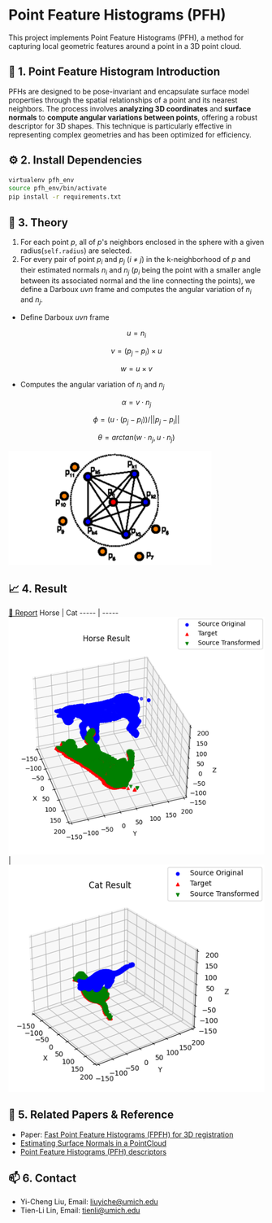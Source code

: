 # Point Feature Histograms (PFH)

This project implements Point Feature Histograms (PFH), a method for capturing local geometric features around a point in a 3D point cloud.

## 🐎 1. Point Feature Histogram Introduction

PFHs are designed to be pose-invariant and encapsulate surface model properties through the spatial relationships of a point and its nearest neighbors. The process involves **analyzing 3D coordinates** and **surface normals** to **compute angular variations between points**, offering a robust descriptor for 3D shapes. This technique is particularly effective in representing complex geometries and has been optimized for efficiency.

## ⚙️ 2. Install Dependencies

```bash
virtualenv pfh_env
source pfh_env/bin/activate
pip install -r requirements.txt
```

## 📖 3. Theory

1. For each point $p$, all of $p$'s neighbors enclosed in the sphere with a given radius(`self.radius`) are selected.
2. For every pair of point $p_i$ and $p_j$ ($i$ $\neq$ $j$) in the k-neighborhood of $p$ and their estimated normals $n_i$ and $n_j$ ($p_i$ being the point with a smaller angle between its associated normal and the line connecting the points), we define a Darboux $uvn$ frame and computes the angular variation of $n_i$ and $n_j$.

- Define Darboux $uvn$ frame
  
 $$ u = n_i $$

 $$ v = (p_j − p_i) × u $$

 $$ w = u × v $$

- Computes the angular variation of $n_i$ and $n_j$
  
 $$ \alpha = v \cdot n_j $$

 $$ \phi = (u \cdot (p_j − p_i)) / ||p_j − p_i|| $$

 $$ \theta = arctan(w \cdot n_j, u \cdot n_j) $$

![Region Diagram for point feature histogram](./result/pfh_diagram.png)

## 📈 4. Result

[📝 Report](./result/rob422_point_feature_histogram.pdf)
Horse | Cat
----- | -----
![Horse](./result/horse.png)|![Cat](./result/cat.png)

## 📄 5. Related Papers & Reference

- Paper: [Fast Point Feature Histograms (FPFH) for 3D registration](https://ieeexplore.ieee.org/document/5152473)
- [Estimating Surface Normals in a PointCloud](https://pcl.readthedocs.io/projects/tutorials/en/latest/normal_estimation.html#normal-estimation)
- [Point Feature Histograms (PFH) descriptors](https://pcl.readthedocs.io/projects/tutorials/en/latest/pfh_estimation.html)

## 📫 6. Contact

- Yi-Cheng Liu, Email: <liuyiche@umich.edu>
- Tien-Li Lin, Email: <tienli@umich.edu>
